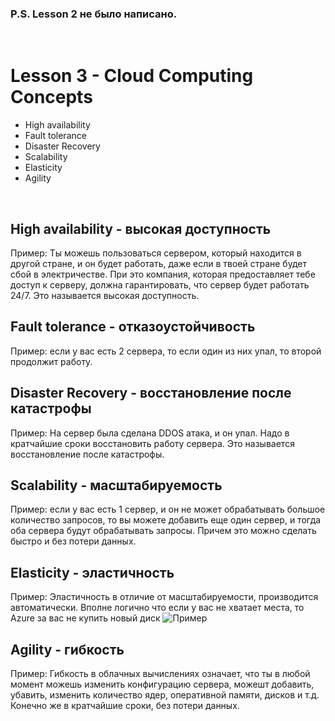 ### P.S. Lesson 2 не было написано. 
<br>

# Lesson 3 - Cloud Computing Concepts
* High availability
* Fault tolerance
* Disaster Recovery
* Scalability
* Elasticity
* Agility
<br>

## High availability - высокая доступность
Пример: Ты можешь пользоваться сервером, который находится в другой стране, и он будет работать, даже если в твоей стране будет сбой в электричестве. При это компания, которая предоставляет тебе доступ к серверу, должна гарантировать, что сервер будет работать 24/7. Это называется высокая доступность.

## Fault tolerance - отказоустойчивость
Пример: если у вас есть 2 сервера, то если один из них упал, то второй продолжит работу.

## Disaster Recovery - восстановление после катастрофы
Пример: На сервер была сделана DDOS атака, и он упал. Надо в кратчайшие сроки восстановить работу сервера. Это называется восстановление после катастрофы.

## Scalability - масштабируемость
Пример: если у вас есть 1 сервер, и он не может обрабатывать большое количество запросов, то вы можете добавить еще один сервер, и тогда оба сервера будут обрабатывать запросы.
Причем это можно сделать быстро и без потери данных.

## Elasticity - эластичность
Пример: 
Эластичность в отличие от масштабируемости, производится автоматически. Вполне логично что если у вас не хватает места, то Azure за вас не купить новый диск
![Пример](https://cdn.filestackcontent.com/FdflelGT9qcrq2QUqICc)


## Agility - гибкость
Пример: Гибкость в облачных вычислениях означает, что ты в любой момент можешь изменить конфигурацию сервера, можешт добавить, убавить, изменить количество ядер, оперативной памяти, дисков и т.д. Конечно же в кратчайшие сроки, без потери данных.
<br>




